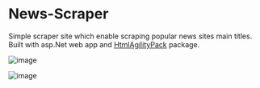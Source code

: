 # News-Scraper
Simple scraper site which enable scraping popular news sites main titles.
Built with asp.Net web app and [HtmlAgilityPack](https://html-agility-pack.net/) package.

![image](https://github.com/shokerm/news-scraper/assets/96984377/7523e8d8-507b-40b4-9842-82750f6ccd40)

![image](https://github.com/shokerm/news-scraper/blob/8ffd52652247c5c0388bf6cea57aeec825e8bb0b/NewsScraper/assets/Untitled.gif)


